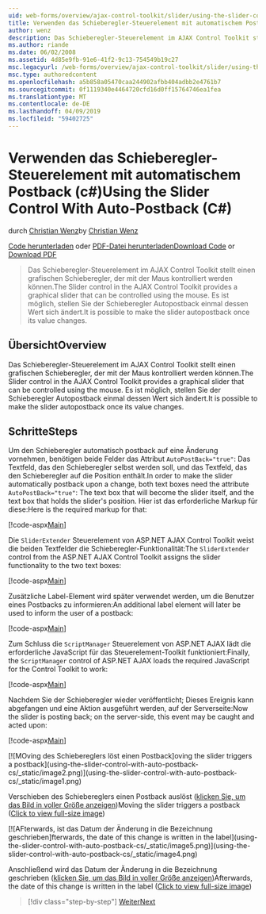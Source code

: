 ```yaml
---
uid: web-forms/overview/ajax-control-toolkit/slider/using-the-slider-control-with-auto-postback-cs
title: Verwenden das Schieberegler-Steuerelement mit automatischem Postback (c#) | Microsoft-Dokumentation
author: wenz
description: Das Schieberegler-Steuerelement im AJAX Control Toolkit stellt einen grafischen Schieberegler, der mit der Maus kontrolliert werden können. Es ist möglich, stellen die Schieberegler Autopost...
ms.author: riande
ms.date: 06/02/2008
ms.assetid: 4d85e9fb-91e6-41f2-9c13-754549b19c27
msc.legacyurl: /web-forms/overview/ajax-control-toolkit/slider/using-the-slider-control-with-auto-postback-cs
msc.type: authoredcontent
ms.openlocfilehash: a5b858a05470caa244902afbb404adbb2e4761b7
ms.sourcegitcommit: 0f1119340e4464720cfd16d0ff15764746ea1fea
ms.translationtype: MT
ms.contentlocale: de-DE
ms.lasthandoff: 04/09/2019
ms.locfileid: "59402725"
---
```

# <a name="using-the-slider-control-with-auto-postback-c"></a><span data-ttu-id="09772-104">Verwenden das Schieberegler-Steuerelement mit automatischem Postback (c#)</span><span class="sxs-lookup"><span data-stu-id="09772-104">Using the Slider Control With Auto-Postback (C#)</span></span>

<span data-ttu-id="09772-105">durch [Christian Wenz](https://github.com/wenz)</span><span class="sxs-lookup"><span data-stu-id="09772-105">by [Christian Wenz](https://github.com/wenz)</span></span>

<span data-ttu-id="09772-106">[Code herunterladen](http://download.microsoft.com/download/9/3/f/93f8daea-bebd-4821-833b-95205389c7d0/Slider1.cs.zip) oder [PDF-Datei herunterladen](http://download.microsoft.com/download/b/6/a/b6ae89ee-df69-4c87-9bfb-ad1eb2b23373/slider1CS.pdf)</span><span class="sxs-lookup"><span data-stu-id="09772-106">[Download Code](http://download.microsoft.com/download/9/3/f/93f8daea-bebd-4821-833b-95205389c7d0/Slider1.cs.zip) or [Download PDF](http://download.microsoft.com/download/b/6/a/b6ae89ee-df69-4c87-9bfb-ad1eb2b23373/slider1CS.pdf)</span></span>

> <span data-ttu-id="09772-107">Das Schieberegler-Steuerelement im AJAX Control Toolkit stellt einen grafischen Schieberegler, der mit der Maus kontrolliert werden können.</span><span class="sxs-lookup"><span data-stu-id="09772-107">The Slider control in the AJAX Control Toolkit provides a graphical slider that can be controlled using the mouse.</span></span> <span data-ttu-id="09772-108">Es ist möglich, stellen Sie der Schieberegler Autopostback einmal dessen Wert sich ändert.</span><span class="sxs-lookup"><span data-stu-id="09772-108">It is possible to make the slider autopostback once its value changes.</span></span>


## <a name="overview"></a><span data-ttu-id="09772-109">Übersicht</span><span class="sxs-lookup"><span data-stu-id="09772-109">Overview</span></span>

<span data-ttu-id="09772-110">Das Schieberegler-Steuerelement im AJAX Control Toolkit stellt einen grafischen Schieberegler, der mit der Maus kontrolliert werden können.</span><span class="sxs-lookup"><span data-stu-id="09772-110">The Slider control in the AJAX Control Toolkit provides a graphical slider that can be controlled using the mouse.</span></span> <span data-ttu-id="09772-111">Es ist möglich, stellen Sie der Schieberegler Autopostback einmal dessen Wert sich ändert.</span><span class="sxs-lookup"><span data-stu-id="09772-111">It is possible to make the slider autopostback once its value changes.</span></span>

## <a name="steps"></a><span data-ttu-id="09772-112">Schritte</span><span class="sxs-lookup"><span data-stu-id="09772-112">Steps</span></span>

<span data-ttu-id="09772-113">Um den Schieberegler automatisch postback auf eine Änderung vornehmen, benötigen beide Felder das Attribut `AutoPostBack="true"`: Das Textfeld, das den Schieberegler selbst werden soll, und das Textfeld, das den Schieberegler auf die Position enthält.</span><span class="sxs-lookup"><span data-stu-id="09772-113">In order to make the slider automatically postback upon a change, both text boxes need the attribute `AutoPostBack="true"`: The text box that will become the slider itself, and the text box that holds the slider's position.</span></span> <span data-ttu-id="09772-114">Hier ist das erforderliche Markup für diese:</span><span class="sxs-lookup"><span data-stu-id="09772-114">Here is the required markup for that:</span></span>

[!code-aspx[Main](using-the-slider-control-with-auto-postback-cs/samples/sample1.aspx)]

<span data-ttu-id="09772-115">Die `SliderExtender` Steuerelement von ASP.NET AJAX Control Toolkit weist die beiden Textfelder die Schieberegler-Funktionalität:</span><span class="sxs-lookup"><span data-stu-id="09772-115">The `SliderExtender` control from the ASP.NET AJAX Control Toolkit assigns the slider functionality to the two text boxes:</span></span>

[!code-aspx[Main](using-the-slider-control-with-auto-postback-cs/samples/sample2.aspx)]

<span data-ttu-id="09772-116">Zusätzliche Label-Element wird später verwendet werden, um die Benutzer eines Postbacks zu informieren:</span><span class="sxs-lookup"><span data-stu-id="09772-116">An additional label element will later be used to inform the user of a postback:</span></span>

[!code-aspx[Main](using-the-slider-control-with-auto-postback-cs/samples/sample3.aspx)]

<span data-ttu-id="09772-117">Zum Schluss die `ScriptManager` Steuerelement von ASP.NET AJAX lädt die erforderliche JavaScript für das Steuerelement-Toolkit funktioniert:</span><span class="sxs-lookup"><span data-stu-id="09772-117">Finally, the `ScriptManager` control of ASP.NET AJAX loads the required JavaScript for the Control Toolkit to work:</span></span>

[!code-aspx[Main](using-the-slider-control-with-auto-postback-cs/samples/sample4.aspx)]

<span data-ttu-id="09772-118">Nachdem Sie der Schieberegler wieder veröffentlicht; Dieses Ereignis kann abgefangen und eine Aktion ausgeführt werden, auf der Serverseite:</span><span class="sxs-lookup"><span data-stu-id="09772-118">Now the slider is posting back; on the server-side, this event may be caught and acted upon:</span></span>

[!code-aspx[Main](using-the-slider-control-with-auto-postback-cs/samples/sample5.aspx)]


[![M<span data-ttu-id="09772-119">Oving des Schiebereglers löst einen Postback]</span><span class="sxs-lookup"><span data-stu-id="09772-119">oving the slider triggers a postback]</span></span>(using-the-slider-control-with-auto-postback-cs/_static/image2.png)](using-the-slider-control-with-auto-postback-cs/_static/image1.png)

<span data-ttu-id="09772-120">Verschieben des Schiebereglers einen Postback auslöst ([klicken Sie, um das Bild in voller Größe anzeigen](using-the-slider-control-with-auto-postback-cs/_static/image3.png))</span><span class="sxs-lookup"><span data-stu-id="09772-120">Moving the slider triggers a postback ([Click to view full-size image](using-the-slider-control-with-auto-postback-cs/_static/image3.png))</span></span>


[![A<span data-ttu-id="09772-121">Fterwards, ist das Datum der Änderung in die Bezeichnung geschrieben]</span><span class="sxs-lookup"><span data-stu-id="09772-121">fterwards, the date of this change is written in the label]</span></span>(using-the-slider-control-with-auto-postback-cs/_static/image5.png)](using-the-slider-control-with-auto-postback-cs/_static/image4.png)

<span data-ttu-id="09772-122">Anschließend wird das Datum der Änderung in die Bezeichnung geschrieben ([klicken Sie, um das Bild in voller Größe anzeigen](using-the-slider-control-with-auto-postback-cs/_static/image6.png))</span><span class="sxs-lookup"><span data-stu-id="09772-122">Afterwards, the date of this change is written in the label ([Click to view full-size image](using-the-slider-control-with-auto-postback-cs/_static/image6.png))</span></span>

> [!div class="step-by-step"]
> [<span data-ttu-id="09772-123">Weiter</span><span class="sxs-lookup"><span data-stu-id="09772-123">Next</span></span>](databinding-the-slider-control-cs.md)
